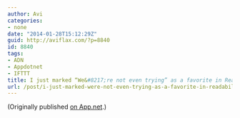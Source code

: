 ```yaml
---
author: Avi
categories:
- none
date: "2014-01-28T15:12:29Z"
guid: http://aviflax.com/?p=8840
id: 8840
tags:
- ADN
- Appdotnet
- IFTTT
title: I just marked “We&#8217;re not even trying” as a favorite in Readability. http://www.readability.com/articles/rzxzhebd
url: /post/i-just-marked-were-not-even-trying-as-a-favorite-in-readability-httpwww-readability-comarticlesrzxzhebd/
---
```

(Originally published [on App.net](http://alpha.app.net/aviflax/post/21054856).)